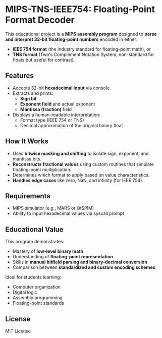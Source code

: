 # MIPS-TNS-IEEE754: Floating-Point Format Decoder

This educational project is a **MIPS assembly program** designed to **parse and interpret 32-bit floating-point numbers** encoded in either:
- **IEEE 754 format** (the industry standard for floating-point math), or
- **TNS format** (Two's Complement Notation System, non-standard for floats but useful for contrast).

## Features

- Accepts 32-bit **hexadecimal input** via console.
- Extracts and prints:
  - **Sign bit**
  - **Exponent field** and actual exponent
  - **Mantissa (fraction)** field
- Displays a human-readable interpretation:
  - Format type (IEEE 754 or TNS)
  - Decimal approximation of the original binary float

## How It Works

- Uses **bitwise masking and shifting** to isolate sign, exponent, and mantissa bits.
- **Reconstructs fractional values** using custom routines that simulate floating-point multiplication.
- Determines which format to apply based on value characteristics.
- **Handles edge cases** like zero, NaN, and infinity (for IEEE 754).

## Requirements

- MIPS simulator (e.g., MARS or QtSPIM)
- Ability to input hexadecimal values via syscall prompt

## Educational Value

This program demonstrates:
- Mastery of **low-level binary math**
- Understanding of **floating-point representation**
- Skills in **manual bitfield parsing and binary-decimal conversion**
- Comparison between **standardized and custom encoding schemes**

Ideal for students learning:
- Computer organization
- Digital logic
- Assembly programming
- Floating-point standards

## License

MIT License

